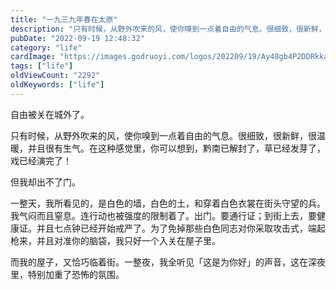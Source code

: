 ```yaml
---
title: "一九三九年春在太原"
description: "只有时候，从野外吹来的风，使你嗅到一点着自由的气息。很细致，很新鲜，很温暖，并且很有生气。在这种感觉里，你可以想到，黔南已解封了，草已经发芽了，戏已经演完了"
pubDate: "2022-09-19 12:48:32"
category: "life"
cardImage: "https://images.godruoyi.com/logos/202209/19/Ay48gb4P2DDRkka9p4t4TFrj3dImBHfS813jnPwB.jpeg"
tags: ["life"]
oldViewCount: "2292"
oldKeywords: ["life"]
---
```


自由被关在城外了。

只有时候，从野外吹来的风，使你嗅到一点着自由的气息。很细致，很新鲜，很温暖，并且很有生气。在这种感觉里，你可以想到，黔南已解封了，草已经发芽了，戏已经演完了！

但我却出不了门。

一整天，我所看见的，是白色的墙，白色的土，和穿着白色衣裳在街头守望的兵。我气闷而且窒息。连行动也被强度的限制着了。出门。要通行证；到街上去，要健康证。并且七点钟已经开始戒严了。为了免掉那些白色同志对你采取攻击式，端起枪来，并且对准你的脑袋，我只好一个入关在屋子里。

而我的屋子，又恰巧临着街。一整夜，我全听见「这是为你好」的声音，这在深夜里，特别加重了恐怖的氛围。
